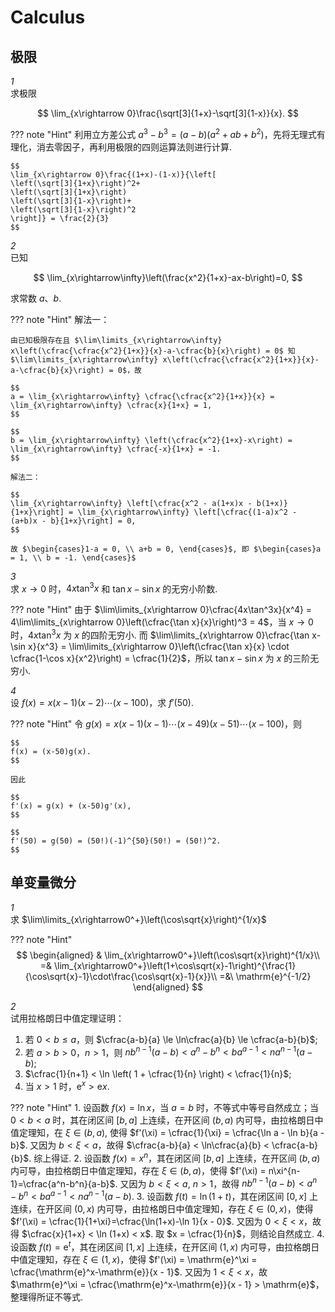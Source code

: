 # Calculus

## 极限

*1*  
求极限

$$
\lim_{x\rightarrow 0}\frac{\sqrt[3]{1+x}-\sqrt[3]{1-x}}{x}.
$$

??? note "Hint"
    利用立方差公式 $a^3-b^3 = (a-b)(a^2+ab+b^2)$，先将无理式有理化，消去零因子，再利用极限的四则运算法则进行计算.

    $$
    \lim_{x\rightarrow 0}\frac{(1+x)-(1-x)}{\left[
    \left(\sqrt[3]{1+x}\right)^2+
    \left(\sqrt[3]{1+x}\right)
    \left(\sqrt[3]{1-x}\right)+
    \left(\sqrt[3]{1-x}\right)^2
    \right]} = \frac{2}{3}
    $$

*2*  
已知

$$
\lim_{x\rightarrow\infty}\left(\frac{x^2}{1+x}-ax-b\right)=0,
$$

求常数 $a$、$b$.

??? note "Hint"
    解法一：

    由已知极限存在且 $\lim\limits_{x\rightarrow\infty} x\left(\cfrac{\cfrac{x^2}{1+x}}{x}-a-\cfrac{b}{x}\right) = 0$ 知 $\lim\limits_{x\rightarrow\infty} x\left(\cfrac{\cfrac{x^2}{1+x}}{x}-a-\cfrac{b}{x}\right) = 0$，故

    $$
    a = \lim_{x\rightarrow\infty} \cfrac{\cfrac{x^2}{1+x}}{x} = \lim_{x\rightarrow\infty} \cfrac{x}{1+x} = 1,
    $$

    $$
    b = \lim_{x\rightarrow\infty} \left(\cfrac{x^2}{1+x}-x\right) = \lim_{x\rightarrow\infty} \cfrac{-x}{1+x} = -1.
    $$

    解法二：

    $$
    \lim_{x\rightarrow\infty} \left[\cfrac{x^2 - a(1+x)x - b(1+x)}{1+x}\right] = \lim_{x\rightarrow\infty} \left[\cfrac{(1-a)x^2 - (a+b)x - b}{1+x}\right] = 0,
    $$

    故 $\begin{cases}1-a = 0, \\ a+b = 0, \end{cases}$, 即 $\begin{cases}a = 1, \\ b = -1. \end{cases}$


*3*  
求 $x\rightarrow 0$ 时，$4x\tan^3x$ 和 $\tan x - \sin x$ 的无穷小阶数.

??? note "Hint"
    由于 $\lim\limits_{x\rightarrow 0}\cfrac{4x\tan^3x}{x^4} = 4\lim\limits_{x\rightarrow 0}\left(\cfrac{\tan x}{x}\right)^3 = 4$，当 $x\rightarrow 0$ 时，$4x\tan^3x$ 为 $x$ 的四阶无穷小. 而 $\lim\limits_{x\rightarrow 0}\cfrac{\tan x-\sin x}{x^3} = \lim\limits_{x\rightarrow 0}\left(\cfrac{\tan x}{x} \cdot \cfrac{1-\cos x}{x^2}\right) = \cfrac{1}{2}$，所以 $\tan x - \sin x$ 为 $x$ 的三阶无穷小.

*4*  
设 $f(x)=x(x-1)(x-2)\cdots(x-100)$，求 $f'(50).$

??? note "Hint"
    令 $g(x) = x(x-1)(x-1)\cdots(x-49)(x-51)\cdots(x-100)$，则

    $$
    f(x) = (x-50)g(x).
    $$

    因此

    $$
    f'(x) = g(x) + (x-50)g'(x),
    $$

    $$
    f'(50) = g(50) = (50!)(-1)^{50}(50!) = (50!)^2.
    $$

## 单变量微分

*1*  
求 $\lim\limits_{x\rightarrow0^+}\left(\cos\sqrt{x}\right)^{1/x}$

??? note "Hint"
    $$
    \begin{aligned}
    & \lim_{x\rightarrow0^+}\left(\cos\sqrt{x}\right)^{1/x}\\
    =& \lim_{x\rightarrow0^+}\left(1+\cos\sqrt{x}-1\right)^{\frac{1}{\cos\sqrt{x}-1}\cdot\frac{\cos\sqrt{x}-1}{x}}\\
    =&\ \mathrm{e}^{-1/2}
    \end{aligned}
    $$

*2*  
试用拉格朗日中值定理证明：

1. 若 $0 < b \le a$，则 $\cfrac{a-b}{a} \le \ln\cfrac{a}{b} \le \cfrac{a-b}{b}$;
2. 若 $a > b > 0$，$n > 1$，则 $nb^{n-1}(a-b)<a^n-b^n<ba^{a-1}<na^{n-1}(a-b)$;
3. $\cfrac{1}{n+1} < \ln \left( 1 + \cfrac{1}{n} \right) < \cfrac{1}{n}$;
4. 当 $x > 1$ 时，$\mathrm{e}^x > \mathrm{e}x$.

??? note "Hint"
    1. 设函数 $f(x) = \ln x$，当 $a = b$ 时，不等式中等号自然成立；当 $0 < b < a$ 时，其在闭区间 $[b, a]$ 上连续，在开区间 $(b, a)$ 内可导，由拉格朗日中值定理知，在 $\xi \in (b, a)$, 使得 $f'(\xi) = \cfrac{1}{\xi} = \cfrac{\ln a - \ln b}{a - b}$. 又因为 $b < \xi < a$，故得 $\cfrac{a-b}{a} < \ln\cfrac{a}{b} < \cfrac{a-b}{b}$. 综上得证.
    2. 设函数 $f(x) = x^n$，其在闭区间 $[b, a]$ 上连续，在开区间 $(b, a)$ 内可导，由拉格朗日中值定理知，存在 $\xi \in (b, a)$，使得 $f'(\xi) = n\xi^{n-1}=\cfrac{a^n-b^n}{a-b}$. 又因为 $b < \xi < a,\ n > 1$，故得 $nb^{n-1}(a-b)<a^n-b^n<ba^{a-1}<na^{n-1}(a-b)$.
    3. 设函数 $f(t) = \ln(1+t)$，其在闭区间 $[0, x]$ 上连续，在开区间 $(0, x)$ 内可导，由拉格朗日中值定理知，存在 $\xi \in (0, x)$，使得 $f'(\xi) = \cfrac{1}{1+\xi}=\cfrac{\ln(1+x)-\ln 1}{x - 0}$. 又因为 $0 < \xi < x$，故得 $\cfrac{x}{1+x} < \ln (1+x) < x$. 取 $x = \cfrac{1}{n}$，则结论自然成立.
    4. 设函数 $f(t) = \mathrm{e}^t$，其在闭区间 $[1, x]$ 上连续，在开区间 $(1, x)$ 内可导，由拉格朗日中值定理知，存在 $\xi \in (1, x)$，使得 $f'(\xi) = \mathrm{e}^\xi = \cfrac{\mathrm{e}^x-\mathrm{e}}{x - 1}$. 又因为 $1 < \xi < x$，故 $\mathrm{e}^\xi = \cfrac{\mathrm{e}^x-\mathrm{e}}{x - 1} > \mathrm{e}$，整理得所证不等式.

